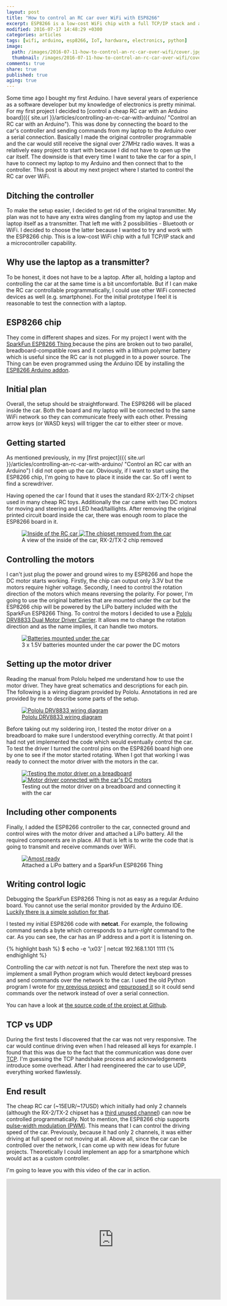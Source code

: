 ```yaml
---
layout: post
title: "How to control an RC car over WiFi with ESP8266"
excerpt: ESP8266 is a low-cost WiFi chip with a full TCP/IP stack and a microcontroller capability. Here is how I used it to control an RC car.
modified: 2016-07-17 14:48:29 +0300
categories: articles
tags: [wifi, arduino, esp8266, IoT, hardware, electronics, python]
image:
  path: /images/2016-07-11-how-to-control-an-rc-car-over-wifi/cover.jpg
  thumbnail: /images/2016-07-11-how-to-control-an-rc-car-over-wifi/cover_thumb.jpg
comments: true
share: true
published: true
aging: true
---
```


Some time ago I bought my first Arduino. I have several years of experience as a software developer but my knowledge of electronics is pretty minimal. For my first project I decided to [control a cheap RC car with an Arduino board]({{ site.url }}/articles/controlling-an-rc-car-with-arduino/ "Control an RC car with an Arduino"). This was done by connecting the board to the car's controller and sending commands from my laptop to the Arduino over a serial connection. Basically I made the original controller programmable and the car would still receive the signal over 27MHz radio waves. It was a relatively easy project to start with because I did not have to open up the car itself. The downside is that every time I want to take the car for a spin, I have to connect my laptop to my Arduino and then connect that to the controller. This post is about my next project where I started to control the RC car over WiFi.

## Ditching the controller

To make the setup easier, I decided to get rid of the original transmitter. My plan was not to have any extra wires dangling from my laptop and use the laptop itself as a transmitter. That left me with 2 possibilities - Bluetooth or WiFi. I decided to choose the latter because I wanted to try and work with the ESP8266 chip. This is a low-cost WiFi chip with a full TCP/IP stack and a microcontroller capability.

## Why use the laptop as a transmitter?

To be honest, it does not have to be a laptop. After all, holding a laptop and controlling the car at the same time is a bit uncomfortable. But if I can make the RC car controllable programmatically, I could use other WiFi connected devices as well (e.g. smartphone). For the initial prototype I feel it is reasonable to test the connection with a laptop.

## ESP8266 chip

They come in different shapes and sizes. For my project I went with the [SparkFun ESP8266 Thing
](https://www.sparkfun.com/products/13231 "SparkFun ESP8266 Thing product page") because the pins are broken out to two parallel, breadboard-compatible rows and it comes with a lithium polymer battery which is useful since the RC car is not plugged in to a power source. The Thing can be even programmed using the Arduino IDE by installing the [ESP8266 Arduino addon](https://learn.sparkfun.com/tutorials/esp8266-thing-hookup-guide/installing-the-esp8266-arduino-addon "ESP8266 arduino addon").

## Initial plan

Overall, the setup should be straightforward. The ESP8266 will be placed inside the car. Both the board and my laptop will be connected to the same WiFi network so they can communicate freely with each other. Pressing arrow keys (or WASD keys) will trigger the car to either steer or move.


## Getting started

As mentioned previously, in my [first project]({{ site.url }}/articles/controlling-an-rc-car-with-arduino/ "Control an RC car with an Arduino") I did not open up the car. Obviously, if I want to start using the ESP8266 chip, I'm going to have to place it inside the car. So off I went to find a screwdriver.

Having opened the car I found that it uses the standard RX-2/TX-2 chipset used in many cheap RC toys. Additionally the car came with two DC motors for moving and steering and LED head/taillights. After removing the original printed circuit board inside the car, there was enough room to place the ESP8266 board in it.

<figure class="half">
  <a href="{{ site.url }}/images/2016-07-11-how-to-control-an-rc-car-over-wifi/inside.jpg" class="image-popup">
	  <img src="{{ site.url }}/images/2016-07-11-how-to-control-an-rc-car-over-wifi/inside.jpg" alt="Inside of the RC car">
  </a>
  <a href="/images/2016-07-11-how-to-control-an-rc-car-over-wifi/rx2tx2.jpg" class="image-popup">
	  <img src="/images/2016-07-11-how-to-control-an-rc-car-over-wifi/rx2tx2.jpg" alt="The chipset removed from the car">
  </a>
	<figcaption>A view of the inside of the car, RX-2/TX-2 chip removed</figcaption>
</figure>

## Controlling the motors

I can't just plug the power and ground wires to my ESP8266 and hope the DC motor starts working. Firstly, the chip can output only 3.3V but the motors require higher voltage. Secondly, I need to control the rotation direction of the motors which means reversing the polarity. For power, I'm going to use the original batteries that are mounted under the car but the ESP8266 chip will be powered by the LiPo battery included with the SparkFun ESP8266 Thing. To control the motors I decided to use a [Pololu DRV8833 Dual Motor Driver Carrier](https://www.pololu.com/product/2130 "DRV8833 Dual Motor Driver Carrier product page"). It allows me to change the rotation direction and as the name implies, it can handle two motors.

<figure>
	<a href="{{ site.url}}/images/2016-07-11-how-to-control-an-rc-car-over-wifi/batteries.jpg" class="image-popup"><img src="{{ site.url}}/images/2016-07-11-how-to-control-an-rc-car-over-wifi/batteries_thumb.jpg" alt="Batteries mounted under the car"></a>
	<figcaption>3 x 1.5V batteries mounted under the car power the DC motors</figcaption>
</figure>

## Setting up the motor driver

Reading the manual from Pololu helped me understand how to use the motor driver. They have great schematics and descriptions for each pin. The following is a wiring diagram provided by Pololu. Annotations in red are provided by me to describe some parts of the setup.

<figure>
	<a href="{{ site.url}}/images/2016-07-11-how-to-control-an-rc-car-over-wifi/wiring_diagram.png" class="image-popup"><img src="{{ site.url}}/images/2016-07-11-how-to-control-an-rc-car-over-wifi/wiring_diagram_thumb.png" alt="Pololu DRV8833 wiring diagram"></a>
	<figcaption><a href="https://www.pololu.com/product/2130" title="Pololu DRV8833 wiring diagram">Pololu DRV8833 wiring diagram</a></figcaption>
</figure>

Before taking out my soldering iron, I tested the motor driver on a breadboard to make sure I understood everything correctly. At that point I had not yet implemented the code which would eventually control the car. To test the driver I turned the control pins on the ESP8266 board high one by one to see if the motor started rotating. When I got that working I was ready to connect the motor driver with the motors in the car.

<figure class="half">
  <a href="{{ site.url }}/images/2016-07-11-how-to-control-an-rc-car-over-wifi/breadboard_test.jpg" class="image-popup">
	  <img src="{{ site.url }}/images/2016-07-11-how-to-control-an-rc-car-over-wifi/breadboard_test_thumb.jpg" alt="Testing the motor driver on a breadboard">
  </a>
  <a href="/images/2016-07-11-how-to-control-an-rc-car-over-wifi/soldered_driver.jpg" class="image-popup">
	  <img src="/images/2016-07-11-how-to-control-an-rc-car-over-wifi/soldered_driver_thumb.jpg" alt="Motor driver connected with the car's DC motors">
  </a>
	<figcaption>Testing out the motor driver on a breadboard and connecting it with the car</figcaption>
</figure>

## Including other components

Finally, I added the ESP8266 controller to the car, connected ground and control wires with the motor driver and attached a LiPo battery. All the required components are in place. All that is left is to write the code that is going to transmit and receive commands over WiFi.

<figure>
	<a href="{{ site.url}}/images/2016-07-11-how-to-control-an-rc-car-over-wifi/almost_ready.jpg" class="image-popup"><img src="{{ site.url}}/images/2016-07-11-how-to-control-an-rc-car-over-wifi/almost_ready_thumb.jpg" alt="Amost ready"></a>
	<figcaption>Attached a LiPo battery and a SparkFun ESP8266 Thing</figcaption>
</figure>

## Writing control logic

Debugging the SparkFun ESP8266 Thing is not as easy as a regular Arduino board. You cannot use the serial monitor provided by the Arduino IDE. [Luckily there is a simple solution for that]({{site.url}}/articles/using-a-serial-monitor-with-sparkfun-esp8266-thing/ "Using a serial monitor with SparkFun ESP8266 Thing").

I tested my initial ESP8266 code with **netcat**. For example, the following command sends a byte which corresponds to a *turn-right* command to the car. As you can see, the car has an IP address and a port it is listening on.

{% highlight bash %}
$ echo -e '\x03' | netcat 192.168.1.101 1111
{% endhighlight %}

Controlling the car with *netcat* is not fun. Therefore the next step was to implement a small Python program which would detect keyboard presses and send commands over the network to the car. I used the old Python program I wrote for [my previous project](https://github.com/indrekots/rc-car-controller) and [repurposed it](https://github.com/indrekots/esp8266-rc-car-controller/blob/master/wifi_controller_gui.py) so it could send commands over the network instead of over a serial connection.

You can have a look at [the source code of the project at Github](https://github.com/indrekots/esp8266-rc-car-controller "RC car controller source code").

## TCP vs UDP

During the first tests I discovered that the car was not very responsive. The car would continue driving even when I had released all keys for example. I found that this was due to the fact that the communication was done over [TCP](https://en.wikipedia.org/wiki/Transmission_Control_Protocol "TCP Wikipedia page"). I'm guessing the TCP handshake process and acknowledgements introduce some overhead. After I had reengineered the car to use UDP, everything worked flawlessly.

## End result

The cheap RC car (~15EUR/~17USD) which initially had only 2 channels (although the RX-2/TX-2 chipset has a [third unused channel](http://www.instructables.com/id/Hack-an-RC-cars-unused-5th-channel/ "RX-2/TX-2 unused channel")) can now be controlled programmatically. Not to mention, the ESP8266 chip supports [pulse-width modulation (PWM)](https://en.wikipedia.org/wiki/Pulse-width_modulation "PWM Wikipedia page"). This means that I can control the driving speed of the car. Previously, because it had only 2 channels, it was either driving at full speed or not moving at all. Above all, since the car can be controlled over the network, I can come up with new ideas for future projects. Theoretically I could implement an app for a smartphone which would act as a custom controller.

I'm going to leave you with this video of the car in action.

<iframe width="560" height="315" src="https://www.youtube.com/embed/p0O8tkGuvoY" frameborder="0" allowfullscreen></iframe>
